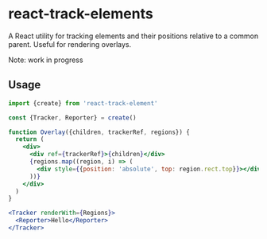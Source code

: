 # react-track-elements

A React utility for tracking elements and their positions
relative to a common parent. Useful for rendering overlays.

Note: work in progress

## Usage

```jsx
import {create} from 'react-track-element'

const {Tracker, Reporter} = create()

function Overlay({children, trackerRef, regions}) {
  return (
    <div>
      <div ref={trackerRef}>{children}</div>
      {regions.map((region, i) => (
        <div style={{position: 'absolute', top: region.rect.top}}></div>
      ))}
    </div>
  )
}

<Tracker renderWith={Regions}>
  <Reporter>Hello</Reporter>
</Tracker>
```
